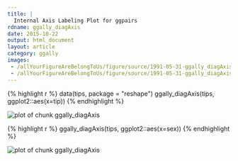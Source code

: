 ```yaml
---
title: |
  Internal Axis Labeling Plot for ggpairs
rdname: ggally_diagAxis
date: 2015-10-22
output: html_document
layout: article
category: ggally
images:
 - /allYourFigureAreBelongToUs/figure/source/1991-05-31-ggally_diagAxis//ggally_diagAxis-1.png
 - /allYourFigureAreBelongToUs/figure/source/1991-05-31-ggally_diagAxis//ggally_diagAxis-2.png
---
```





{% highlight r %}
data(tips, package = "reshape")
 ggally_diagAxis(tips, ggplot2::aes(x=tip))
{% endhighlight %}

![plot of chunk ggally_diagAxis](/allYourFigureAreBelongToUs/figure/source/1991-05-31-ggally_diagAxis/ggally_diagAxis-1.png) 

{% highlight r %}
 ggally_diagAxis(tips, ggplot2::aes(x=sex))
{% endhighlight %}

![plot of chunk ggally_diagAxis](/allYourFigureAreBelongToUs/figure/source/1991-05-31-ggally_diagAxis/ggally_diagAxis-2.png) 